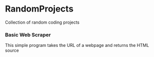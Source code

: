 # RandomProjects
Collection of random coding projects
### Basic Web Scraper
This simple program takes the URL of a webpage and returns the HTML source
### 
